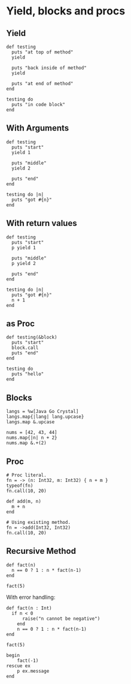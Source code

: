 # Yield, blocks and procs

## Yield

```crystal
def testing
  puts "at top of method"
  yield

  puts "back inside of method"
  yield

  puts "at end of method"
end

testing do
  puts "in code block"
end
```

## With Arguments

```crystal
def testing
  puts "start"
  yield 1

  puts "middle"
  yield 2

  puts "end"
end

testing do |n|
  puts "got #{n}"
end
```

## With return values

```crystal
def testing
  puts "start"
  p yield 1

  puts "middle"
  p yield 2

  puts "end"
end

testing do |n|
  puts "got #{n}"
  n + 1
end
```

## as Proc

```crystal
def testing(&block)
  puts "start"
  block.call
  puts "end"
end

testing do
  puts "hello"
end
```

## Blocks

```crystal
langs = %w[Java Go Crystal]
langs.map{|lang| lang.upcase}
langs.map &.upcase

nums = [42, 43, 44]
nums.map{|n| n + 2}
nums.map &.+(2)
```

## Proc

```crystal
# Proc literal.
fn = -> (n: Int32, m: Int32) { n + m }
typeof(fn)
fn.call(10, 20)

def add(m, n)
  m + n
end

# Using existing method.
fn = ->add(Int32, Int32)
fn.call(10, 20)
```

## Recursive Method

```crystal
def fact(n)
  n == 0 ? 1 : n * fact(n-1)
end

fact(5)

```

With error handling:
```crystal
def fact(n : Int)
  if n < 0
	  raise("n cannot be negative")
	end
	n == 0 ? 1 : n * fact(n-1)
end

fact(5)

begin
	fact(-1)
rescue ex
	p ex.message
end
```
